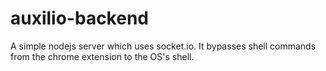 auxilio-backend
===============

A simple nodejs server which uses socket.io. It bypasses shell commands from the chrome extension to the OS's shell.